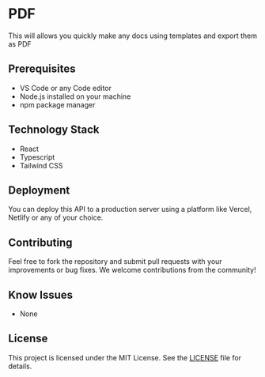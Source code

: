 # PDF

This will allows you quickly make any docs using templates and export them as PDF

## Prerequisites

- VS Code or any Code editor
- Node.js installed on your machine
- npm package manager

## Technology Stack

- React
- Typescript
- Tailwind CSS

## Deployment

You can deploy this API to a production server using a platform like Vercel, Netlify or any of your choice.

## Contributing

Feel free to fork the repository and submit pull requests with your improvements or bug fixes. We welcome contributions from the community!

## Know Issues

- None

## License

This project is licensed under the MIT License. See the [LICENSE](LICENSE) file for details.
